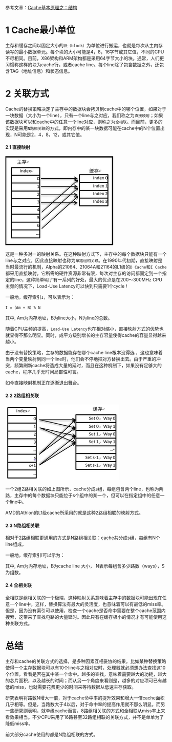 参考文章：[Cache基本原理之：结构](https://www.jianshu.com/p/2b51b981fcaf)

# 1 Cache最小单位

主存和缓存之间以固定大小的`块（block）`为单位进行搬运，也就是每次从主内存读写的最小数据单元。每个块的大小可能是4，8，16字节或其它值，不同的CPU不尽相同。目前，X86架构和ARM架构都是采用64字节大小的块。通常，人们更习惯称这样的块为cache行，或者cache line。每个line除了包含数据之外，还包含TAG（地址信息）和状态信息。

# 2 关联方式

Cache的替换策略决定了主存中的数据块会拷贝到cache中的哪个位置，如果对于一块数据（大小为一个line），只有一个line与之对应，我们称之为`直接映射`；如果该数据块可以和cache中的任意一个line对应，则称之为`全相联`。而目前，更多的实现是采用`N路相关联`的方式，即内存中的某一块数据可能在cache中的N个位置出现，N可能是2，4，8，12，或其它值。

#### 2.1 直接映射

<img src="https://raw.githubusercontent.com/tupelo-shen/my_test/master/doc/linux/qemu/Linux_kernel_analysis/images/cache_principle_1_1.PNG">

这是一种多对一的映射关系。在这种映射方式下，主存中的每个数据块只能有一个line与之对应，因此直接映射也称为`单路组相关联`。在1990年代初期，直接映射是当时最流行的机制，Alpha的21064、21064A和21164的L1级的`D Cache`和`I Cache`都采用直接映射。它所需的硬件资源非常有限，每次对主存的访问都固定到一个指定的line，这种简单明了有一系列的好处，最大的优点是在200～300MHz CPU主频的情况下，Load-Use Latency可以快到只需要1个cycle！

一般地，缓存索引`I`，可以表示为：

    I =（Am ÷ B）% N

其中, Am为内存地址，B为line大小，N为line的总数。

随着CPU主频的提高，`Load-Use Latency`也在相对缩小，直接映射方式的优势也就显得不那么明显。同时，成平方级别增长的主存容量使得cache的容量显得越来越小。

由于没有替换策略，主存的数据能存在哪个cache line根本没得选 ，这也意味着当两个变量映射到同一个line时，他们会不停地把对方替换出去。由于严重的冲突，频繁刷新cache将造成大量的延时，而且在这种机制下，如果没有足够大的cache，程序几乎无时间局部性可言。

如今直接映射机制正在逐渐退出舞台。

#### 2.2 2路组相关联

<img src="https://raw.githubusercontent.com/tupelo-shen/my_test/master/doc/linux/qemu/Linux_kernel_analysis/images/cache_principle_1_2.PNG">

一个2组2路相关联的如上图所示，cache分成s组，每组包含两个line，也称为两路，主存中的每个数据块只能位于s个组中的某一个，但可以在指定组中的任意一个line中。

AMD的Athlon的L1级cache所采用的就是这种2路组相联的映射方式。

#### 2.3 N路组相关联

相对于2路组相联更通用的方式是N路组相关联：cache共分成s组，每组有N个line组成。

一般地，缓存索引I可以示为：

其中, Am为内存地址，B为cache line 大小， N表示每组含多少路数（ways），S为组数。

#### 2.4 全相关联

全相联是组相关联的一个极端，这种映射关系意味着主存中的数据块可能出现在任意一个line中。这样，替换算法有最大的灵活度，也意味着可以有最低的miss率。但是，因为没有索引可以使用，检查一个cache是否命中需要在整个cache范围内搜索，这带来了查找电路的大量延时。因此只有在缓存极小的情况才有可能使用这种关联方式。

# 总结

主存和cache的关联方式的选择，是多种因素互相妥协的结果。比如某种替换策略使得一个主存数据块可以有10个line与之相对应时，处理器就必须想办法查找这10个位置，看看是否在其中某一个命中。越多的查找，意味着需要越大的功耗，越大的芯片面积，以及越长的时间；而从另一个角度来看则是，越多的对应项可已有越低的miss，也就需要花费更少的时间来等待数据从低速主存获取。

研究表明将路数N增大一倍，对于cache命中率的提升效果和增大一倍cache面积几乎相等。但是，当路数大于4以后，对于命中率的提高作用就不那么明显。而另一些研究则表明，就单级cache而言，8路组相关联的方式和全相联从miss率上来看效果相当。不少CPU采用了16路甚至32路组相联的关联方式，并不是单单为了降低miss率。

前大部分cache使用的都是N路组相联的方式。


